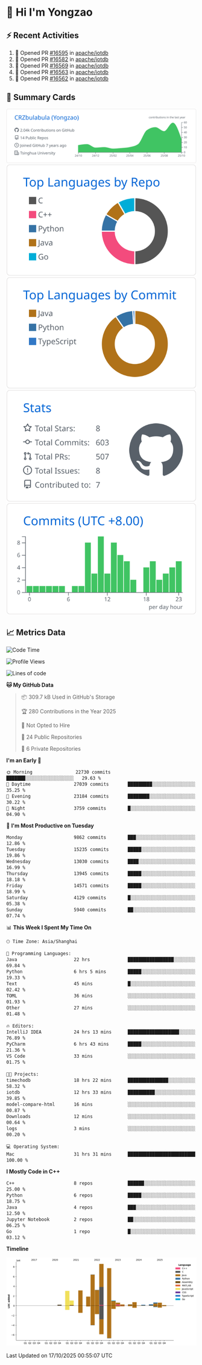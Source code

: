 # 👋 Hi I'm Yongzao

## ⚡ Recent Activities
<!--START_SECTION:activity-->
1. 💪 Opened PR [#16595](undefined) in [apache/iotdb](https://github.com/apache/iotdb)
2. 💪 Opened PR [#16582](undefined) in [apache/iotdb](https://github.com/apache/iotdb)
3. 💪 Opened PR [#16569](undefined) in [apache/iotdb](https://github.com/apache/iotdb)
4. 💪 Opened PR [#16563](undefined) in [apache/iotdb](https://github.com/apache/iotdb)
5. 💪 Opened PR [#16562](undefined) in [apache/iotdb](https://github.com/apache/iotdb)
<!--END_SECTION:activity-->

## 🎑 Summary Cards

[![](https://raw.githubusercontent.com/CRZbulabula/CRZbulabula/main/profile-summary-card-output/github/0-profile-details.svg)](https://github.com/vn7n24fzkq/github-profile-summary-cards)
[![](https://raw.githubusercontent.com/CRZbulabula/CRZbulabula/main/profile-summary-card-output/github/1-repos-per-language.svg)](https://github.com/vn7n24fzkq/github-profile-summary-cards) [![](https://raw.githubusercontent.com/CRZbulabula/CRZbulabula/main/profile-summary-card-output/github/2-most-commit-language.svg)](https://github.com/vn7n24fzkq/github-profile-summary-cards)
[![](https://raw.githubusercontent.com/CRZbulabula/CRZbulabula/main/profile-summary-card-output/github/3-stats.svg)](https://github.com/vn7n24fzkq/github-profile-summary-cards) [![](https://raw.githubusercontent.com/CRZbulabula/CRZbulabula/main/profile-summary-card-output/github/4-productive-time.svg)](https://github.com/vn7n24fzkq/github-profile-summary-cards)

## 📈 Metrics Data

<!--START_SECTION:waka-->
![Code Time](http://img.shields.io/badge/Code%20Time-1%2C334%20hrs%2034%20mins-blue)

![Profile Views](http://img.shields.io/badge/Profile%20Views-4-blue)

![Lines of code](https://img.shields.io/badge/From%20Hello%20World%20I%27ve%20Written-39.9%20million%20lines%20of%20code-blue)

**🐱 My GitHub Data** 

> 📦 309.7 kB Used in GitHub's Storage 
 > 
> 🏆 280 Contributions in the Year 2025
 > 
> 🚫 Not Opted to Hire
 > 
> 📜 24 Public Repositories 
 > 
> 🔑 6 Private Repositories 
 > 
**I'm an Early 🐤** 

```text
🌞 Morning                22730 commits       ███████░░░░░░░░░░░░░░░░░░   29.63 % 
🌆 Daytime                27039 commits       █████████░░░░░░░░░░░░░░░░   35.25 % 
🌃 Evening                23184 commits       ████████░░░░░░░░░░░░░░░░░   30.22 % 
🌙 Night                  3759 commits        █░░░░░░░░░░░░░░░░░░░░░░░░   04.90 % 
```
📅 **I'm Most Productive on Tuesday** 

```text
Monday                   9862 commits        ███░░░░░░░░░░░░░░░░░░░░░░   12.86 % 
Tuesday                  15235 commits       █████░░░░░░░░░░░░░░░░░░░░   19.86 % 
Wednesday                13030 commits       ████░░░░░░░░░░░░░░░░░░░░░   16.99 % 
Thursday                 13945 commits       █████░░░░░░░░░░░░░░░░░░░░   18.18 % 
Friday                   14571 commits       █████░░░░░░░░░░░░░░░░░░░░   18.99 % 
Saturday                 4129 commits        █░░░░░░░░░░░░░░░░░░░░░░░░   05.38 % 
Sunday                   5940 commits        ██░░░░░░░░░░░░░░░░░░░░░░░   07.74 % 
```


📊 **This Week I Spent My Time On** 

```text
🕑︎ Time Zone: Asia/Shanghai

💬 Programming Languages: 
Java                     22 hrs              █████████████████░░░░░░░░   69.84 % 
Python                   6 hrs 5 mins        █████░░░░░░░░░░░░░░░░░░░░   19.33 % 
Text                     45 mins             █░░░░░░░░░░░░░░░░░░░░░░░░   02.42 % 
TOML                     36 mins             ░░░░░░░░░░░░░░░░░░░░░░░░░   01.93 % 
Other                    27 mins             ░░░░░░░░░░░░░░░░░░░░░░░░░   01.48 % 

🔥 Editors: 
IntelliJ IDEA            24 hrs 13 mins      ███████████████████░░░░░░   76.89 % 
PyCharm                  6 hrs 43 mins       █████░░░░░░░░░░░░░░░░░░░░   21.36 % 
VS Code                  33 mins             ░░░░░░░░░░░░░░░░░░░░░░░░░   01.75 % 

🐱‍💻 Projects: 
timechodb                18 hrs 22 mins      ███████████████░░░░░░░░░░   58.32 % 
iotdb                    12 hrs 33 mins      ██████████░░░░░░░░░░░░░░░   39.85 % 
model-compare-html       16 mins             ░░░░░░░░░░░░░░░░░░░░░░░░░   00.87 % 
Downloads                12 mins             ░░░░░░░░░░░░░░░░░░░░░░░░░   00.64 % 
logs                     3 mins              ░░░░░░░░░░░░░░░░░░░░░░░░░   00.20 % 

💻 Operating System: 
Mac                      31 hrs 31 mins      █████████████████████████   100.00 % 
```

**I Mostly Code in C++** 

```text
C++                      8 repos             ██████░░░░░░░░░░░░░░░░░░░   25.00 % 
Python                   6 repos             █████░░░░░░░░░░░░░░░░░░░░   18.75 % 
Java                     4 repos             ███░░░░░░░░░░░░░░░░░░░░░░   12.50 % 
Jupyter Notebook         2 repos             ██░░░░░░░░░░░░░░░░░░░░░░░   06.25 % 
Go                       1 repo              █░░░░░░░░░░░░░░░░░░░░░░░░   03.12 % 
```



**Timeline**

![Lines of Code chart](https://raw.githubusercontent.com/CRZbulabula/CRZbulabula/main/assets/bar_graph.png)


 Last Updated on 17/10/2025 00:55:07 UTC
<!--END_SECTION:waka-->

